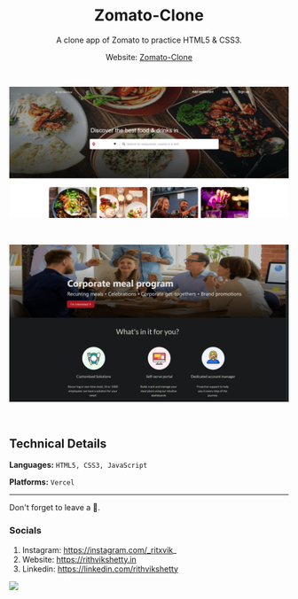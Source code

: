 <h1 align="center">Zomato-Clone</h1>

<p aign="center">
  <p align="center">A clone app of Zomato to practice HTML5 & CSS3.
    </p>
  <p align="center">Website: <a href="https://zomato-seven-phi.vercel.app">Zomato-Clone</a></p>
</p>

<br>

![Screenshot](/Images/ss1.png)

<br>

![Screenshot](/Images/ss4.png)

<br>

## Technical Details
**Languages:**
```HTML5, CSS3, JavaScript```

**Platforms:** 
```Vercel```

<hr>
Don't forget to leave a 🌟.

### Socials

1. Instagram: https://instagram.com/_ritxvik_
2. Website: https://rithvikshetty.in
3. Linkedin: https://linkedin.com/rithvikshetty

<a href="https://github.com/rithvikshettyy/Object-Measurement/graphs/contributors">
  <img src="https://contrib.rocks/image?repo=rithvikshettyy/Object-Measurement" />
</a>
